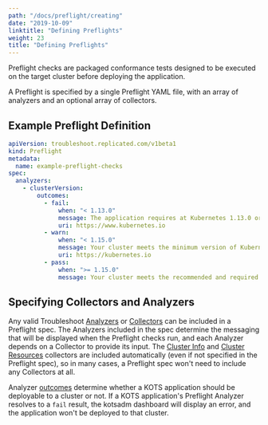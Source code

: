 ```yaml
---
path: "/docs/preflight/creating"
date: "2019-10-09"
linktitle: "Defining Preflights"
weight: 23
title: "Defining Preflights"
---
```


Preflight checks are packaged conformance tests designed to be executed on the target cluster before deploying the application.

A Preflight is specified by a single Preflight YAML file, with an array of analyzers and an optional array of collectors.

## Example Preflight Definition

```yaml
apiVersion: troubleshoot.replicated.com/v1beta1
kind: Preflight
metadata:
  name: example-preflight-checks
spec:
  analyzers:
    - clusterVersion:
        outcomes:
          - fail:
              when: "< 1.13.0"
              message: The application requires at Kubernetes 1.13.0 or later, and recommends 1.15.0.
              uri: https://www.kubernetes.io
          - warn:
              when: "< 1.15.0"
              message: Your cluster meets the minimum version of Kubernetes, but we recommend you update to 1.15.0 or later.
              uri: https://kubernetes.io
          - pass:
              when: ">= 1.15.0"
              message: Your cluster meets the recommended and required versions of Kubernetes.
```

## Specifying Collectors and Analyzers

Any valid Troubleshoot [Analyzers](/docs/reference/analyzers/overview) or [Collectors](/docs/reference/collectors/overview) can be included in a Preflight spec.  The Analyzers included in the spec determine the messaging that will be displayed when the Preflight checks run, and each Analyzer depends on a Collector to provide its input.  The [Cluster Info](/reference/collectors/cluster-info/) and [Cluster Resources](/docs/reference/collectors/cluster-resources/) collectors are included automatically (even if not specified in the Preflight spec), so in many cases, a Preflight spec won't need to include any Collectors at all.

Analyzer [outcomes](/docs/reference/analyzers/outcomes/) determine whether a KOTS application should be deployable to a cluster or not.  If a KOTS application's Preflight Analyzer resolves to a `fail` result, the kotsadm dashboard will display an error, and the application won't be deployed to that cluster.